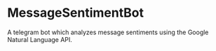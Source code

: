 # MessageSentimentBot

A telegram bot which analyzes message sentiments using the Google Natural Language API.

